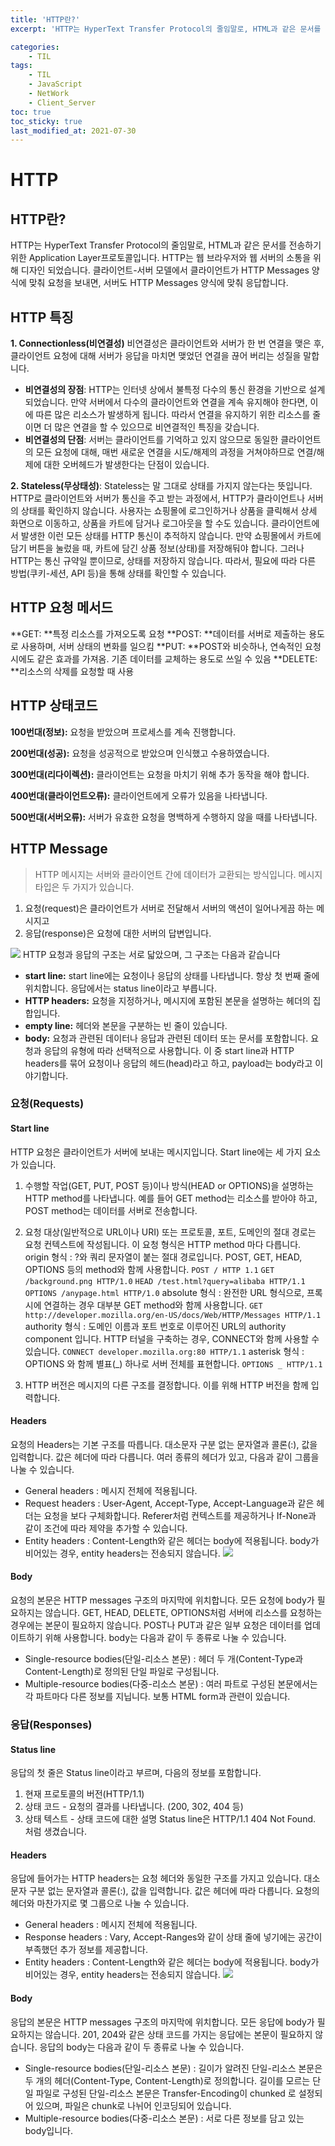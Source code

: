 ```yaml
---
title: 'HTTP란?'
excerpt: 'HTTP는 HyperText Transfer Protocol의 줄임말로, HTML과 같은 문서를 전송하기 위한 Application Layer프로토콜입니다.'

categories:
    - TIL
tags:
    - TIL
    - JavaScript
    - NetWork
    - Client_Server
toc: true
toc_sticky: true
last_modified_at: 2021-07-30
---
```


# HTTP

## HTTP란?

HTTP는 HyperText Transfer Protocol의 줄임말로, HTML과 같은 문서를 전송하기 위한 Application Layer프로토콜입니다. HTTP는 웹 브라우저와 웹 서버의 소통을 위해 디자인 되었습니다. 클라이언트-서버 모델에서 클라이언트가 HTTP Messages 양식에 맞춰 요청을 보내면, 서버도 HTTP Messages 양식에 맞춰 응답합니다.

## HTTP 특징

**1. Connectionless(비연결성)**
비연결성은 클라이언트와 서버가 한 번 연결을 맺은 후, 클라이언트 요청에 대해 서버가 응답을 마치면 맺었던 연결을 끊어 버리는 성질을 말합니다.

-   **비연결성의 장점**:
    HTTP는 인터넷 상에서 불특정 다수의 통신 환경을 기반으로 설계되었습니다.
    만약 서버에서 다수의 클라이언트와 연결을 계속 유지해야 한다면, 이에 따른 많은 리소스가 발생하게 됩니다.
    따라서 연결을 유지하기 위한 리소스를 줄이면 더 많은 연결을 할 수 있으므로 비연결적인 특징을 갖습니다.
-   **비연결성의 단점**:
    서버는 클라이언트를 기억하고 있지 않으므로 동일한 클라이언트의 모든 요청에 대해, 매번 새로운 연결을 시도/해제의 과정을 거쳐야하므로 연결/해제에 대한 오버헤드가 발생한다는 단점이 있습니다.

**2. Stateless(무상태성)**:
Stateless는 말 그대로 상태를 가지지 않는다는 뜻입니다. HTTP로 클라이언트와 서버가 통신을 주고 받는 과정에서, HTTP가 클라이언트나 서버의 상태를 확인하지 않습니다. 사용자는 쇼핑몰에 로그인하거나 상품을 클릭해서 상세 화면으로 이동하고, 상품을 카트에 담거나 로그아웃을 할 수도 있습니다. 클라이언트에서 발생한 이런 모든 상태를 HTTP 통신이 추적하지 않습니다. 만약 쇼핑몰에서 카트에 담기 버튼을 눌렀을 때, 카트에 담긴 상품 정보(상태)를 저장해둬야 합니다. 그러나 HTTP는 통신 규약일 뿐이므로, 상태를 저장하지 않습니다. 따라서, 필요에 따라 다른 방법(쿠키-세션, API 등)을 통해 상태를 확인할 수 있습니다.

## HTTP 요청 메서드

**GET: **특정 리소스를 가져오도록 요청
**POST: **데이터를 서버로 제출하는 용도로 사용하며, 서버 상태의 변화를 일으킴
**PUT: **POST와 비슷하나, 연속적인 요청시에도 같은 효과를 가져옴. 기존 데이터를 교체하는 용도로 쓰일 수 있음
**DELETE: **리소스의 삭제를 요청할 때 사용

## HTTP 상태코드

**100번대(정보):** 요청을 받았으며 프로세스를 계속 진행합니다.

**200번대(성공):** 요청을 성공적으로 받았으며 인식했고 수용하였습니다.

**300번대(리다이렉션):** 클라이언트는 요청을 마치기 위해 추가 동작을 해야 합니다.

**400번대(클라이언트오류):** 클라이언트에게 오류가 있음을 나타냅니다.

**500번대(서버오류):** 서버가 유효한 요청을 명백하게 수행하지 않을 때를 나타냅니다.

## HTTP Message

> HTTP 메시지는 서버와 클라이언트 간에 데이터가 교환되는 방식입니다. 메시지 타입은 두 가지가 있습니다.

1. 요청(request)은 클라이언트가 서버로 전달해서 서버의 액션이 일어나게끔 하는 메시지고
2. 응답(response)은 요청에 대한 서버의 답변입니다.

![](https://images.velog.io/images/blackdavil01/post/2a32db47-9009-40e8-9790-ca09ad59e9f8/%EC%8A%A4%ED%81%AC%EB%A6%B0%EC%83%B7,%202021-07-30%2015-17-53.png)
HTTP 요청과 응답의 구조는 서로 닯았으며, 그 구조는 다음과 같습니다

-   **start line:** start line에는 요청이나 응답의 상태를 나타냅니다. 항상 첫 번째 줄에 위치합니다. 응답에서는 status line이라고 부릅니다.
-   **HTTP headers:** 요청을 지정하거나, 메시지에 포함된 본문을 설명하는 헤더의 집합입니다.
-   **empty line:** 헤더와 본문을 구분하는 빈 줄이 있습니다.
-   **body:** 요청과 관련된 데이터나 응답과 관련된 데이터 또는 문서를 포함합니다. 요청과 응답의 유형에 따라 선택적으로 사용합니다.
    이 중 start line과 HTTP headers를 묶어 요청이나 응답의 헤드(head)라고 하고, payload는 body라고 이야기합니다.

### 요청(Requests)

#### Start line

HTTP 요청은 클라이언트가 서버에 보내는 메시지입니다. Start line에는 세 가지 요소가 있습니다.

1. 수행할 작업(GET, PUT, POST 등)이나 방식(HEAD or OPTIONS)을 설명하는 HTTP method를 나타냅니다. 예를 들어 GET method는 리소스를 받아야 하고, POST method는 데이터를 서버로 전송합니다.

2. 요청 대상(일반적으로 URL이나 URI) 또는 프로토콜, 포트, 도메인의 절대 경로는 요청 컨텍스트에 작성됩니다. 이 요청 형식은 HTTP method 마다 다릅니다.
   origin 형식 : ?와 쿼리 문자열이 붙는 절대 경로입니다. POST, GET, HEAD, OPTIONS 등의 method와 함께 사용합니다.
   `POST / HTTP 1.1`
   `GET /background.png HTTP/1.0`
   `HEAD /test.html?query=alibaba HTTP/1.1`
   `OPTIONS /anypage.html HTTP/1.0`
   absolute 형식 : 완전한 URL 형식으로, 프록시에 연결하는 경우 대부분 GET method와 함께 사용합니다.
   `GET http://developer.mozilla.org/en-US/docs/Web/HTTP/Messages HTTP/1.1`
   authority 형식 : 도메인 이름과 포트 번호로 이루어진 URL의 authority component 입니다. HTTP 터널을 구축하는 경우, CONNECT와 함께 사용할 수 있습니다.
   `CONNECT developer.mozilla.org:80 HTTP/1.1`
   asterisk 형식 : OPTIONS 와 함께 별표(_) 하나로 서버 전체를 표현합니다.
   ```OPTIONS _ HTTP/1.1```

3. HTTP 버전은 메시지의 다른 구조를 결정합니다. 이를 위해 HTTP 버전을 함께 입력합니다.

#### Headers

요청의 Headers는 기본 구조를 따릅니다. 대소문자 구분 없는 문자열과 콜론(:), 값을 입력합니다. 값은 헤더에 따라 다릅니다. 여러 종류의 헤더가 있고, 다음과 같이 그룹을 나눌 수 있습니다.

-   General headers : 메시지 전체에 적용됩니다.
-   Request headers : User-Agent, Accept-Type, Accept-Language과 같은 헤더는 요청을 보다 구체화합니다. Referer처럼 컨텍스트를 제공하거나 If-None과 같이 조건에 따라 제약을 추가할 수 있습니다.
-   Entity headers : Content-Length와 같은 헤더는 body에 적용됩니다. body가 비어있는 경우, entity headers는 전송되지 않습니다.
    ![](https://images.velog.io/images/blackdavil01/post/9bca806e-8a3c-4065-aa72-72b65bd6494a/%EC%8A%A4%ED%81%AC%EB%A6%B0%EC%83%B7,%202021-07-30%2015-23-06.png)

#### Body

요청의 본문은 HTTP messages 구조의 마지막에 위치합니다. 모든 요청에 body가 필요하지는 않습니다. GET, HEAD, DELETE, OPTIONS처럼 서버에 리소스를 요청하는 경우에는 본문이 필요하지 않습니다. POST나 PUT과 같은 일부 요청은 데이터를 업데이트하기 위해 사용합니다. body는 다음과 같이 두 종류로 나눌 수 있습니다.

-   Single-resource bodies(단일-리소스 본문) : 헤더 두 개(Content-Type과 Content-Length)로 정의된 단일 파일로 구성됩니다.
-   Multiple-resource bodies(다중-리소스 본문) : 여러 파트로 구성된 본문에서는 각 파트마다 다른 정보를 지닙니다. 보통 HTML form과 관련이 있습니다.

### 응답(Responses)

#### Status line

응답의 첫 줄은 Status line이라고 부르며, 다음의 정보를 포함합니다.

1. 현재 프로토콜의 버전(HTTP/1.1)
2. 상태 코드 - 요청의 결과를 나타냅니다. (200, 302, 404 등)
3. 상태 텍스트 - 상태 코드에 대한 설명
   Status line은 HTTP/1.1 404 Not Found. 처럼 생겼습니다.

#### Headers

응답에 들어가는 HTTP headers는 요청 헤더와 동일한 구조를 가지고 있습니다. 대소문자 구분 없는 문자열과 콜론(:), 값을 입력합니다. 값은 헤더에 따라 다릅니다. 요청의 헤더와 마찬가지로 몇 그룹으로 나눌 수 있습니다.

-   General headers : 메시지 전체에 적용됩니다.
-   Response headers : Vary, Accept-Ranges와 같이 상태 줄에 넣기에는 공간이 부족했던 추가 정보를 제공합니다.
-   Entity headers : Content-Length와 같은 헤더는 body에 적용됩니다. body가 비어있는 경우, entity headers는 전송되지 않습니다.
    ![](https://images.velog.io/images/blackdavil01/post/58e7869e-89ff-42b4-b93c-a367df390620/%EC%8A%A4%ED%81%AC%EB%A6%B0%EC%83%B7,%202021-07-30%2015-26-00.png)

#### Body

응답의 본문은 HTTP messages 구조의 마지막에 위치합니다. 모든 응답에 body가 필요하지는 않습니다. 201, 204와 같은 상태 코드를 가지는 응답에는 본문이 필요하지 않습니다. 응답의 body는 다음과 같이 두 종류로 나눌 수 있습니다.

-   Single-resource bodies(단일-리소스 본문) :
    길이가 알려진 단일-리소스 본문은 두 개의 헤더(Content-Type, Content-Length)로 정의합니다.
    길이를 모르는 단일 파일로 구성된 단일-리소스 본문은 Transfer-Encoding이 chunked 로 설정되어 있으며, 파일은 chunk로 나뉘어 인코딩되어 있습니다.
-   Multiple-resource bodies(다중-리소스 본문) : 서로 다른 정보를 담고 있는 body입니다.
